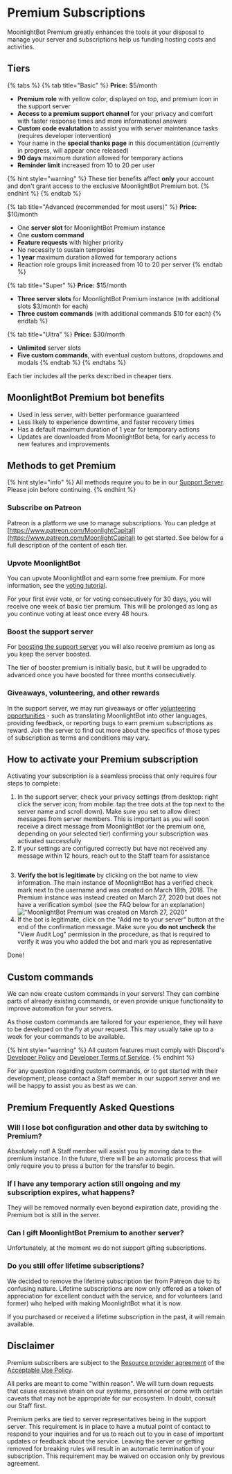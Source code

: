 # Premium Subscriptions

MoonlightBot Premium greatly enhances the tools at your disposal to manage your server and subscriptions help us funding hosting costs and activities.

## Tiers

{% tabs %}
{% tab title="Basic" %}
**Price:** $5/month

* **Premium role** with yellow color, displayed on top, and premium icon in the support server
* **Access to a premium support channel** for your privacy and comfort with faster response times and more informational answers
* **Custom code evalutation** to assist you with server maintenance tasks (requires developer intervention)
* Your name in the **special thanks page** in this documentation (currently in progress, will appear once released)
* **90 days** maximum duration allowed for temporary actions
* **Reminder limit** increased from 10 to 20 per user

{% hint style="warning" %}
These tier benefits affect **only** your account and don't grant access to the exclusive MoonlightBot Premium bot.
{% endhint %}
{% endtab %}

{% tab title="Advanced (recommended for most users)" %}
**Price:** $10/month

* One **server slot** for MoonlightBot Premium instance
* One **custom command**
* **Feature requests** with higher priority
* No necessity to sustain temproles
* **1 year** maximum duration allowed for temporary actions
* Reaction role groups limit increased from 10 to 20 per server
{% endtab %}

{% tab title="Super" %}
**Price:** $15/month

* **Three server slots** for MoonlightBot Premium instance (with additional slots $3/month for each)
* **Three custom commands** (with additional commands $10 for each)
{% endtab %}

{% tab title="Ultra" %}
**Price:** $30/month

* **Unlimited** server slots
* **Five custom commands**, with eventual custom buttons, dropdowns and modals
{% endtab %}
{% endtabs %}

Each tier includes all the perks described in cheaper tiers.

## MoonlightBot Premium bot benefits

* Used in less server, with better performance guaranteed
* Less likely to experience downtime, and faster recovery times
* Has a default maximum duration of 1 year for temporary actions
* Updates are downloaded from MoonlightBot beta, for early access to new features and improvements

## Methods to get Premium

{% hint style="info" %}
All methods require you to be in our [Support Server](https://discord.gg/hNQWVVC). Please join before continuing.
{% endhint %}

### Subscribe on Patreon

Patreon is a platform we use to manage subscriptions. You can pledge at [https://www.patreon.com/MoonlightCapital](https://www.patreon.com/MoonlightCapital) to get started. See below for a full description of the content of each tier.

### Upvote MoonlightBot

You can upvote MoonlightBot and earn some free premium. For more information, see the [voting tutorial](upvote-moonlightbot.md).

For your first ever vote, or for voting consecutively for 30 days, you will receive one week of basic tier premium. This will be prolonged as long as you continue voting at least once every 48 hours.

### Boost the support server

For [boosting the support server](https://support.discord.com/hc/en-us/articles/360028038352-Server-Boosting-FAQ-#h\_9dfb44db-c394-4339-863b-e6d1e3fb0469) you will also receive premium as long as you keep the server boosted.

The tier of booster premium is initially basic, but it will be upgraded to advanced once you have boosted for three months consecutively.

### Giveaways, volunteering, and other rewards

In the support server, we may run giveaways or offer [volunteering opportunities](volunteering.md) - such as translating MoonlightBot into other languages, providing feedback, or reporting bugs to earn premium subscriptions as reward. Join the server to find out more about the specifics of those types of subscription as terms and conditions may vary.

## How to activate your Premium subscription

Activating your subscription is a seamless process that only requires four steps to complete:

1. In the support server, check your privacy settings (from desktop: right click the server icon; from mobile: tap the tree dots at the top next to the server name and scroll down). Make sure you set to allow direct messages from server members. This is important as you will soon receive a direct message from MoonlightBot (or the premium one, depending on your selected tier) confirming your subscription was activated successfully
2. If your settings are configured correctly but have not received any message within 12 hours, reach out to the Staff team for assistance

<figure><img src="/.gitbook/assets/PremiumSuccessfulActivationMessage.png" alt=""><figcaption></figcaption></figure>

3. **Verify the bot is legitimate** by clicking on the bot name to view information. The main instance of MoonlightBot has a verified check mark next to the username and was created on March 18th, 2018. The Premium instance was instead created on March 27, 2020 but does not have a verification symbol (see the FAQ below for an explanation) !["MoonlightBot Premium was created on March 27, 2020"](/.gitbook/assets/PremiumMiniProfile.png)
4. If the bot is legitimate, click on the "Add me to your server" button at the end of the confirmation message. Make sure you **do not uncheck** the "View Audit Log" permission in the procedure, as that is required to verify it was you who added the bot and mark you as representative

Done!

## Custom commands

We can now create custom commands in your servers! They can combine parts of already existing commands, or even provide unique functionality to improve automation for your servers.

As those custom commands are tailored for your experience, they will have to be developed on the fly at your request. This may usually take up to a week for your commands to be available.

{% hint style="warning" %}
All custom features must comply with Discord's [Developer Policy](https://discord.com/developers/docs/policies-and-agreements/developer-policy) and [Developer Terms of Service](https://discord.com/developers/docs/policies-and-agreements/developer-terms-of-service).
{% endhint %}

For any question regarding custom commands, or to get started with their development, please contact a Staff member in our support server and we will be happy to assist you as best as we can.

## Premium Frequently Asked Questions

### Will I lose bot configuration and other data by switching to Premium?

Absolutely not! A Staff member will assist you by moving data to the premium instance. In the future, there will be an automatic process that will only require you to press a button for the transfer to begin.

### If I have any temporary action still ongoing and my subscription expires, what happens?

They will be removed normally even beyond expiration date, providing the Premium bot is still in the server.

### Can I gift MoonlightBot Premium to another server?

Unfortunately, at the moment we do not support gifting subscriptions.

### Do you still offer lifetime subscriptions?

We decided to remove the lifetime subscription tier from Patreon due to its confusing nature. Lifetime subscriptions are now only offered as a token of appreciation for excellent conduct with the service, and for volunteers (and former) who helped with making MoonlightBot what it is now.

If you purchased or received a lifetime subscription in the past, it will remain available.

## Disclaimer

Premium subscribers are subject to the [Resource provider agreement](/policies/acceptable-use-policy.md#6---resource-providerdonation-policy) of the [Acceptable Use Policy](/policies/acceptable-use-policy.md).

All perks are meant to come "within reason". We will turn down requests that cause excessive strain on our systems, personnel or come with certain caveats that may not be appropriate for our ecosystem. In doubt, consult our Staff first.

Premium perks are tied to server representatives being in the support server. This requirement is in place to have a mutual point of contact to respond to your inquiries and for us to reach out to you in case of important updates or feedback about the service. Leaving the server or getting removed for breaking rules will result in an automatic termination of your subscription. This requirement may be waived on occasion only by previous agreement.
